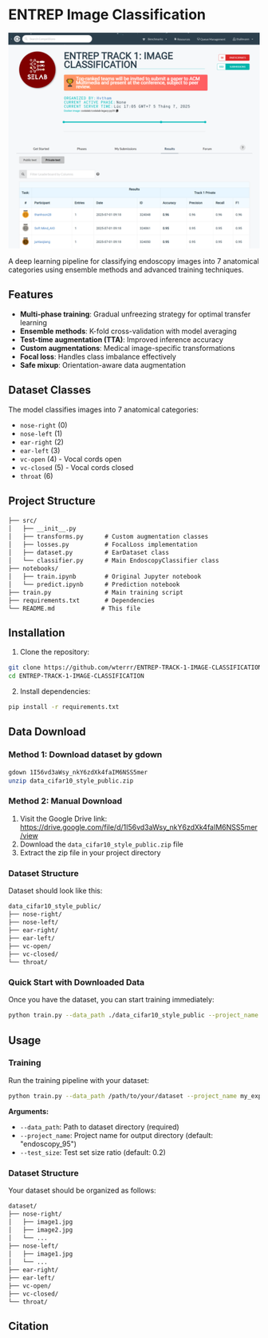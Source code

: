 # ENTREP Image Classification

<div align="center">
  <img src="assets/leader_board.png" alt="Leaderboard" />
</div>

A deep learning pipeline for classifying endoscopy images into 7 anatomical categories using ensemble methods and advanced training techniques.

## Features

- **Multi-phase training**: Gradual unfreezing strategy for optimal transfer learning
- **Ensemble methods**: K-fold cross-validation with model averaging
- **Test-time augmentation (TTA)**: Improved inference accuracy
- **Custom augmentations**: Medical image-specific transformations
- **Focal loss**: Handles class imbalance effectively
- **Safe mixup**: Orientation-aware data augmentation

## Dataset Classes

The model classifies images into 7 anatomical categories:
- `nose-right` (0)
- `nose-left` (1)
- `ear-right` (2)
- `ear-left` (3)
- `vc-open` (4) - Vocal cords open
- `vc-closed` (5) - Vocal cords closed
- `throat` (6)

## Project Structure

```
├── src/
│   ├── __init__.py
│   ├── transforms.py      # Custom augmentation classes
│   ├── losses.py          # FocalLoss implementation
│   ├── dataset.py         # EarDataset class
│   └── classifier.py      # Main EndoscopyClassifier class
├── notebooks/
│   ├── train.ipynb        # Original Jupyter notebook
│   └── predict.ipynb      # Prediction notebook
├── train.py               # Main training script
├── requirements.txt       # Dependencies
└── README.md             # This file
```

## Installation

1. Clone the repository:
```bash
git clone https://github.com/wterrr/ENTREP-TRACK-1-IMAGE-CLASSIFICATION.git
cd ENTREP-TRACK-1-IMAGE-CLASSIFICATION
```

2. Install dependencies:
```bash
pip install -r requirements.txt
```

## Data Download

### Method 1: Download dataset by gdown
```bash
gdown 1I56vd3aWsy_nkY6zdXk4faIM6NSS5mer
unzip data_cifar10_style_public.zip
```

### Method 2: Manual Download

1. Visit the Google Drive link: https://drive.google.com/file/d/1I56vd3aWsy_nkY6zdXk4faIM6NSS5mer/view
2. Download the `data_cifar10_style_public.zip` file
3. Extract the zip file in your project directory

### Dataset Structure

Dataset should look like this:
```
data_cifar10_style_public/
├── nose-right/
├── nose-left/
├── ear-right/
├── ear-left/
├── vc-open/
├── vc-closed/
└── throat/
```

### Quick Start with Downloaded Data

Once you have the dataset, you can start training immediately:

```bash
python train.py --data_path ./data_cifar10_style_public --project_name my_first_experiment
```

## Usage

### Training

Run the training pipeline with your dataset:

```bash
python train.py --data_path /path/to/your/dataset --project_name my_experiment
```

**Arguments:**
- `--data_path`: Path to dataset directory (required)
- `--project_name`: Project name for output directory (default: "endoscopy_95")
- `--test_size`: Test set size ratio (default: 0.2)

### Dataset Structure

Your dataset should be organized as follows:
```
dataset/
├── nose-right/
│   ├── image1.jpg
│   ├── image2.jpg
│   └── ...
├── nose-left/
│   ├── image1.jpg
│   └── ...
├── ear-right/
├── ear-left/
├── vc-open/
├── vc-closed/
└── throat/
```

## Citation
